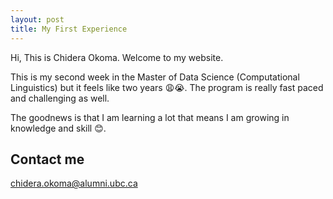 ```yaml
---
layout: post
title: My First Experience
---
```


Hi, This is Chidera Okoma. Welcome to my website.


This is my second week in the Master of Data Science (Computational Linguistics) but it feels like two years 😩😭. The program is really fast paced and challenging as well.

The goodnews is that I am learning a lot that means I am growing in knowledge and skill 😊. 



## Contact me

[chidera.okoma@alumni.ubc.ca](mailto:chidera.okoma@alumni.ubc.ca)